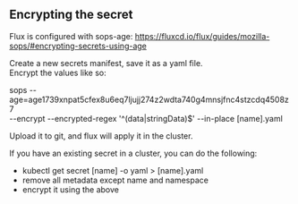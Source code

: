 ## Encrypting the secret

Flux is configured with sops-age: 
https://fluxcd.io/flux/guides/mozilla-sops/#encrypting-secrets-using-age 

Create a new secrets manifest, save it as a yaml file.  
Encrypt the values like so:

sops --age=age1739xnpat5cfex8u6eq7ljujj274z2wdta740g4mnsjfnc4stzcdq4508z7 \
--encrypt --encrypted-regex '^(data|stringData)$' --in-place [name].yaml

Upload it to git, and flux will apply it in the cluster.

If you have an existing secret in a cluster, you can do the following:
- kubectl get secret [name] -o yaml > [name].yaml
- remove all metadata except name and namespace
- encrypt it using the above